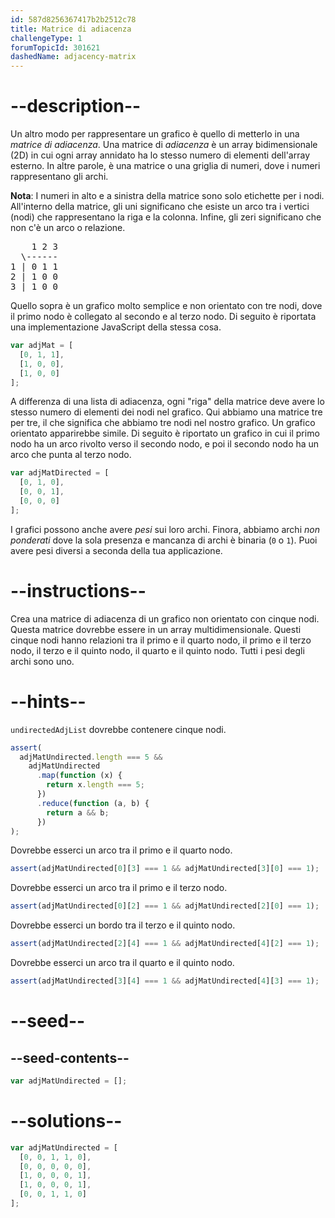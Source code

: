 ```yaml
---
id: 587d8256367417b2b2512c78
title: Matrice di adiacenza
challengeType: 1
forumTopicId: 301621
dashedName: adjacency-matrix
---
```


# --description--

Un altro modo per rappresentare un grafico è quello di metterlo in una <dfn>matrice di adiacenza</dfn>. Una matrice di <dfn>adiacenza</dfn> è un array bidimensionale (2D) in cui ogni array annidato ha lo stesso numero di elementi dell'array esterno. In altre parole, è una matrice o una griglia di numeri, dove i numeri rappresentano gli archi.

**Nota**: I numeri in alto e a sinistra della matrice sono solo etichette per i nodi. All'interno della matrice, gli uni significano che esiste un arco tra i vertici (nodi) che rappresentano la riga e la colonna. Infine, gli zeri significano che non c'è un arco o relazione.

<pre>
    1 2 3
  \------
1 | 0 1 1
2 | 1 0 0
3 | 1 0 0
</pre>

Quello sopra è un grafico molto semplice e non orientato con tre nodi, dove il primo nodo è collegato al secondo e al terzo nodo. Di seguito è riportata una implementazione JavaScript della stessa cosa.

```js
var adjMat = [
  [0, 1, 1],
  [1, 0, 0],
  [1, 0, 0]
];
```

A differenza di una lista di adiacenza, ogni "riga" della matrice deve avere lo stesso numero di elementi dei nodi nel grafico. Qui abbiamo una matrice tre per tre, il che significa che abbiamo tre nodi nel nostro grafico. Un grafico orientato apparirebbe simile. Di seguito è riportato un grafico in cui il primo nodo ha un arco rivolto verso il secondo nodo, e poi il secondo nodo ha un arco che punta al terzo nodo.

```js
var adjMatDirected = [
  [0, 1, 0],
  [0, 0, 1],
  [0, 0, 0]
];
```

I grafici possono anche avere <dfn>pesi</dfn> sui loro archi. Finora, abbiamo archi <dfn>non ponderati</dfn> dove la sola presenza e mancanza di archi è binaria (`0` o `1`). Puoi avere pesi diversi a seconda della tua applicazione.

# --instructions--

Crea una matrice di adiacenza di un grafico non orientato con cinque nodi. Questa matrice dovrebbe essere in un array multidimensionale. Questi cinque nodi hanno relazioni tra il primo e il quarto nodo, il primo e il terzo nodo, il terzo e il quinto nodo, il quarto e il quinto nodo. Tutti i pesi degli archi sono uno.

# --hints--

`undirectedAdjList` dovrebbe contenere cinque nodi.

```js
assert(
  adjMatUndirected.length === 5 &&
    adjMatUndirected
      .map(function (x) {
        return x.length === 5;
      })
      .reduce(function (a, b) {
        return a && b;
      })
);
```

Dovrebbe esserci un arco tra il primo e il quarto nodo.

```js
assert(adjMatUndirected[0][3] === 1 && adjMatUndirected[3][0] === 1);
```

Dovrebbe esserci un arco tra il primo e il terzo nodo.

```js
assert(adjMatUndirected[0][2] === 1 && adjMatUndirected[2][0] === 1);
```

Dovrebbe esserci un bordo tra il terzo e il quinto nodo.

```js
assert(adjMatUndirected[2][4] === 1 && adjMatUndirected[4][2] === 1);
```

Dovrebbe esserci un arco tra il quarto e il quinto nodo.

```js
assert(adjMatUndirected[3][4] === 1 && adjMatUndirected[4][3] === 1);
```

# --seed--

## --seed-contents--

```js
var adjMatUndirected = [];
```

# --solutions--

```js
var adjMatUndirected = [
  [0, 0, 1, 1, 0],
  [0, 0, 0, 0, 0],
  [1, 0, 0, 0, 1],
  [1, 0, 0, 0, 1],
  [0, 0, 1, 1, 0]
];
```
